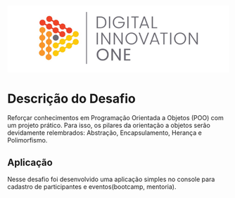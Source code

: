 <!--Banner session-->
<p align="center">
  <img src="./assets-github/bannerDIO.png" alt="DIO" tittle="Digital Innovation One">
</p>

# Descrição do Desafio

Reforçar conhecimentos em Programação Orientada a Objetos (POO) com um projeto prático. Para isso, os pilares da orientação a objetos serão devidamente relembrados: Abstração, Encapsulamento, Herança e Polimorfismo.

## Aplicação

Nesse desafio foi desenvolvido uma aplicação simples no console para cadastro de participantes e eventos(bootcamp, mentoria).